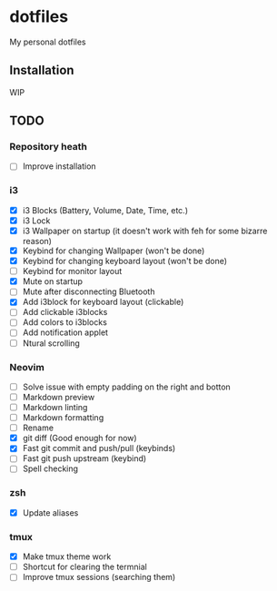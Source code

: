 # dotfiles

My personal dotfiles

## Installation

WIP

## TODO

### Repository heath

- [ ] Improve installation

### i3

- [x] i3 Blocks (Battery, Volume, Date, Time, etc.)
- [x] i3 Lock
- [x] i3 Wallpaper on startup (it doesn't work with feh for some bizarre reason)
- [x] Keybind for changing Wallpaper (won't be done)
- [x] Keybind for changing keyboard layout (won't be done)
- [ ] Keybind for monitor layout
- [x] Mute on startup
- [ ] Mute after disconnecting Bluetooth
- [x] Add i3block for keyboard layout (clickable)
- [ ] Add clickable i3blocks
- [ ] Add colors to i3blocks
- [ ] Add notification applet
- [ ] Ntural scrolling

### Neovim

- [ ] Solve issue with empty padding on the right and botton
- [ ] Markdown preview
- [ ] Markdown linting
- [ ] Markdown formatting
- [ ] Rename
- [x] git diff (Good enough for now)
- [x] Fast git commit and push/pull (keybinds)
- [ ] Fast git push upstream (keybind)
- [ ] Spell checking

### zsh

- [x] Update aliases

### tmux

- [x] Make tmux theme work
- [ ] Shortcut for clearing the termnial
- [ ] Improve tmux sessions (searching them)
